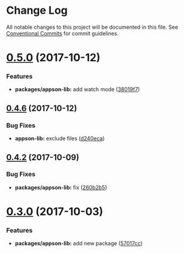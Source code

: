 # Change Log

All notable changes to this project will be documented in this file.
See [Conventional Commits](https://conventionalcommits.org) for commit guidelines.

<a name="0.5.0"></a>
# [0.5.0](https://github.com/one-market/appson/compare/v0.4.7...v0.5.0) (2017-10-12)


### Features

* **packages/appson-lib:** add watch mode ([38019f7](https://github.com/one-market/appson/commit/38019f7))




<a name="0.4.6"></a>
## [0.4.6](https://github.com/one-market/appson/compare/v0.4.5...v0.4.6) (2017-10-12)


### Bug Fixes

* **appson-lib:** exclude files ([d240eca](https://github.com/one-market/appson/commit/d240eca))




<a name="0.4.2"></a>
## [0.4.2](https://github.com/one-market/appson/compare/v0.4.1...v0.4.2) (2017-10-09)


### Bug Fixes

* **packages/appson-lib:** fix ([260b2b5](https://github.com/one-market/appson/commit/260b2b5))




<a name="0.3.0"></a>
# [0.3.0](https://github.com/one-market/appson/compare/v0.2.8...v0.3.0) (2017-10-03)


### Features

* **packages/appson-lib:** add new package ([57017cc](https://github.com/one-market/appson/commit/57017cc))
